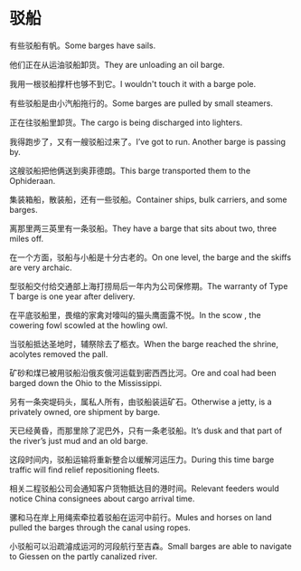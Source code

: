 # 驳船

<p><span class="chinese">有些驳船有帆。</span><span class="english">Some barges have sails.</span></p>

<p><span class="chinese">他们正在从运油驳船卸货。</span><span class="english">They are unloading an oil barge.</span></p>

<p><span class="chinese">我用一根驳船撑杆也够不到它。</span><span class="english">I wouldn't touch it with a barge pole.</span></p>

<p><span class="chinese">有些驳船是由小汽船拖行的。</span><span class="english">Some barges are pulled by small steamers.</span></p>

<p><span class="chinese">正在往驳船里卸货。</span><span class="english">The cargo is being discharged into lighters.</span></p>

<p><span class="chinese">我得跑步了，又有一艘驳船过来了。</span><span class="english">I’ve got to run. Another barge is passing by.</span></p>

<p><span class="chinese">这艘驳船把他俩送到奥菲德朗。</span><span class="english">This barge transported them to the Ophideraan.</span></p>

<p><span class="chinese">集装箱船，散装船，还有一些驳船。</span><span class="english">Container ships, bulk carriers, and some barges.</span></p>

<p><span class="chinese">离那里两三英里有一条驳船。</span><span class="english">They have a barge that sits about two, three miles off.</span></p>

<p><span class="chinese">在一个方面，驳船与小船是十分古老的。</span><span class="english">On one level, the barge and the skiffs are very archaic.</span></p>

<p><span class="chinese">型驳船交付给交通部上海打捞局后一年内为公司保修期。</span><span class="english">The warranty of Type T barge is one year after delivery.</span></p>

<p><span class="chinese">在平底驳船里，畏缩的家禽对嚎叫的猫头鹰面露不悦。</span><span class="english">In the scow , the cowering fowl scowled at the howling owl.</span></p>

<p><span class="chinese">当驳船抵达圣地时，辅祭除去了柩衣。</span><span class="english">When the barge reached the shrine, acolytes removed the pall.</span></p>

<p><span class="chinese">矿砂和煤已被用驳船沿俄亥俄河运载到密西西比河。</span><span class="english">Ore and coal had been barged down the Ohio to the Mississippi.</span></p>

<p><span class="chinese">另有一条突堤码头，属私人所有，由驳船装运矿石。</span><span class="english">Otherwise a jetty, is a privately owned, ore shipment by barge.</span></p>

<p><span class="chinese">天已经黄昏，而那里除了泥巴外，只有一条老驳船。</span><span class="english">It’s dusk and that part of the river’s just mud and an old barge.</span></p>

<p><span class="chinese">这段时间内，驳船运输将重新整合以缓解河运压力。</span><span class="english">During this time barge traffic will find relief repositioning fleets.</span></p>

<p><span class="chinese">相关二程驳船公司会通知客户货物抵达目的港时间。</span><span class="english">Relevant feeders would notice China consignees about cargo arrival time.</span></p>

<p><span class="chinese">骡和马在岸上用绳索牵拉着驳船在运河中前行。</span><span class="english">Mules and horses on land pulled the barges through the canal using ropes.</span></p>

<p><span class="chinese">小驳船可以沿疏濬成运河的河段航行至吉森。</span><span class="english">Small barges are able to navigate to Giessen on the partly canalized river.</span></p>

